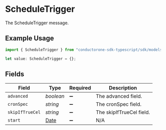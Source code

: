 # ScheduleTrigger

The ScheduleTrigger message.

## Example Usage

```typescript
import { ScheduleTrigger } from "conductorone-sdk-typescript/sdk/models/shared";

let value: ScheduleTrigger = {};
```

## Fields

| Field                                                                                         | Type                                                                                          | Required                                                                                      | Description                                                                                   |
| --------------------------------------------------------------------------------------------- | --------------------------------------------------------------------------------------------- | --------------------------------------------------------------------------------------------- | --------------------------------------------------------------------------------------------- |
| `advanced`                                                                                    | *boolean*                                                                                     | :heavy_minus_sign:                                                                            | The advanced field.                                                                           |
| `cronSpec`                                                                                    | *string*                                                                                      | :heavy_minus_sign:                                                                            | The cronSpec field.                                                                           |
| `skipIfTrueCel`                                                                               | *string*                                                                                      | :heavy_minus_sign:                                                                            | The skipIfTrueCel field.                                                                      |
| `start`                                                                                       | [Date](https://developer.mozilla.org/en-US/docs/Web/JavaScript/Reference/Global_Objects/Date) | :heavy_minus_sign:                                                                            | N/A                                                                                           |